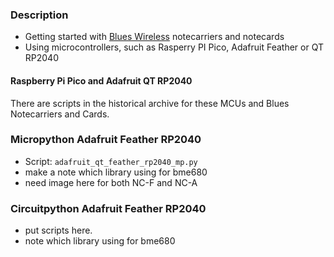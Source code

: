 ### Description
* Getting started with [Blues Wireless](https://blues.io) notecarriers and notecards
* Using microcontrollers, such as Rasperry PI Pico, Adafruit Feather or QT RP2040

#### Raspberry Pi Pico and Adafruit QT RP2040
There are scripts in the historical archive for these MCUs and Blues Notecarriers and Cards.

### Micropython Adafruit Feather RP2040
* Script: `adafruit_qt_feather_rp2040_mp.py`
* make a note which library using for bme680
* need image here for both NC-F and NC-A

### Circuitpython Adafruit Feather RP2040
* put scripts here.
* note which library using for bme680
